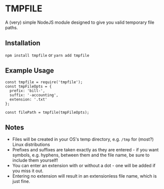 # TMPFILE
A (very) simple NodeJS module designed to give you valid temporary file paths.

## Installation
`npm install tmpfile` or `yarn add tmpfile`

## Example Usage
```
const tmpfile = require('tmpfile');
const tmpFileOpts = {
  prefix: 'bill-',
  suffix: '-accounting',
  extension: '.txt'
};

const filePath = tmpfile(tmpFileOpts);
```

## Notes
* Files will be created in your OS's temp directory, e.g. `/tmp` for (most?) Linux distributions
* Prefixes and suffixes are taken exactly as they are entered - if you want symbols, e.g. hyphens, between them and the file name, be sure to include them yourself!
* You can enter an extension with or without a dot - one will be added if you miss it out.
* Entering no extension will result in an extensionless file name, which is just fine.
